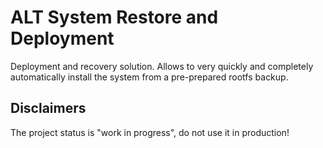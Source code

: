 # ALT System Restore and Deployment

Deployment and recovery solution. Allows to very
quickly and completely automatically install the
system from a pre-prepared rootfs backup.

## Disclaimers

The project status is "work in progress", do not use it in production!
